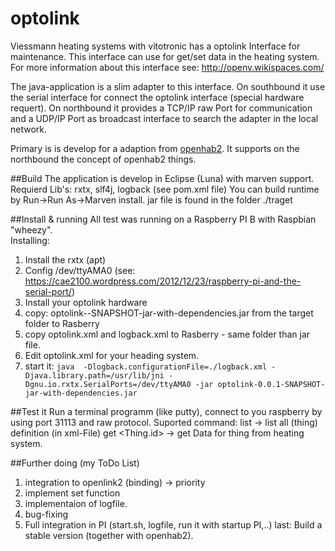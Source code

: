 # optolink

Viessmann heating systems with vitotronic has a optolink Interface for maintenance. 
This interface can use for get/set data in the heating system.
For more information about this interface see: http://openv.wikispaces.com/

The java-application is a slim adapter to this interface.
On southbound it use the serial interface for connect the optolink interface (special hardware requert).
On northbound it provides a TCP/IP raw Port for communication and a UDP/IP Port as broadcast interface
to search the adapter in the local network.

Primary is is develop for a adaption from [openhab2](https://github.com/openhab/openhab2/). 
It supports on the northbound the concept of openhab2 things.

##Build
The application is develop in Eclipse (Luna) with marven support.
Requierd Lib's: rxtx, slf4j, logback (see pom.xml file)
You can build runtime by Run->Run As->Marven install.
jar file is found in the folder ./traget

##Install & running
All test was running on a Raspberry PI B with Raspbian "wheezy".  
Installing:  
   
1. Install the rxtx (apt)
2. Config /dev/ttyAMA0 (see: https://cae2100.wordpress.com/2012/12/23/raspberry-pi-and-the-serial-port/)
3. Install your optolink hardware 
4. copy: optolink-<version>-SNAPSHOT-jar-with-dependencies.jar from the target folder to Rasberry
5. copy optolink.xml and logback.xml to Rasberry - same folder than jar file.
6. Edit optolink.xml for your heading system.
7. start it: ```java  -Dlogback.configurationFile=./logback.xml -Djava.library.path=/usr/lib/jni -Dgnu.io.rxtx.SerialPorts=/dev/ttyAMA0 -jar optolink-0.0.1-SNAPSHOT-jar-with-dependencies.jar ```  


##Test it
Run a terminal programm (like putty), connect to you raspberry by using port 31113 and raw protocol.
Suported command:
list -> list all (thing) definition (in xml-File)
get <Thing.id> -> get Data for thing from heating system.

##Further doing (my ToDo List)
1. integration to openlink2 (binding) -> priority
2. implement set function
3. implementaion of logfile.
3. bug-fixing
4. Full integration in PI (start.sh, logfile, run it with startup PI,..)
last: Build a stable version (together with openhab2).





